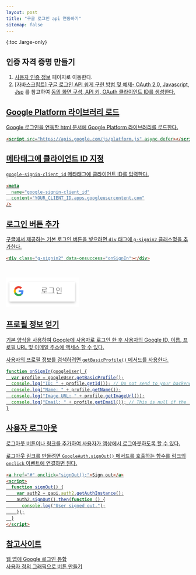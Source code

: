 ```yaml
---
layout: post
title: "구글 로그인 api 연동하기"
sitemap: false
---
```


{:toc .large-only}

## 인증 자격 증명 만들기

1. [사용자 인증 정보](https://console.developers.google.com/apis/credentials) 페이지로 이동한다.
1. [[자바스크립트] 구글 로그인 API 쉽게 구현 방법 및 예제- OAuth 2.0, Javascript, Jsp](https://tyrannocoding.tistory.com/51) 를 참고하여 <u>동의 화면 구성, API 키, OAuth 클라이언트 ID를 생성한다.

## Google Platform 라이브러리 로드

Google 로그인을 연동할 html 문서에 Google Platform 라이브러리를 로드한다.

```html
<script src="https://apis.google.com/js/platform.js" async defer></script>
```

## 메타태그에 클라이언트 ID 지정

`google-signin-client_id` 메타태그에 클라이언트 ID를 입력한다.

```html
<meta
  name="google-signin-client_id"
  content="YOUR_CLIENT_ID.apps.googleusercontent.com"
/>
```

## 로그인 버튼 추가

구글에서 제공하는 기본 로그인 버튼을 넣으려면 `div` 태그에 `g-signin2` 클래스명을 추가한다.

```html
<div class="g-signin2" data-onsuccess="onSignIn"></div>
```

<img src="/assets/img/blog/2021-11-26-google-people-api.png" style="margin-top:30px">

## 프로필 정보 얻기

기본 양식을 사용하여 Google에 사용자로 로그인 한 후 사용자의 Google ID, 이름, 프로필 URL 및 이메일 주소에 액세스 할 수 있다.

사용자의 프로필 정보를 검색하려면 `getBasicProfile()` 메서드를 사용한다.

```js
function onSignIn(googleUser) {
  var profile = googleUser.getBasicProfile();
  console.log("ID: " + profile.getId()); // Do not send to your backend! Use an ID token instead.
  console.log("Name: " + profile.getName());
  console.log("Image URL: " + profile.getImageUrl());
  console.log("Email: " + profile.getEmail()); // This is null if the 'email' scope is not present.
}
```

## 사용자 로그아웃

로그아웃 버튼이나 링크를 추가하여 사용자가 앱상에서 로그아웃하도록 할 수 있다.

로그아웃 링크를 만들려면 `GoogleAuth.signOut()` 메서드를 호출하는 함수를 링크의 `onclick` 이벤트에 연결하면 된다.

```html
<a href="#" onclick="signOut();">Sign out</a>
<script>
  function signOut() {
    var auth2 = gapi.auth2.getAuthInstance();
    auth2.signOut().then(function () {
      console.log("User signed out.");
    });
  }
</script>
```

## 참고사이트

[웹 앱에 Google 로그인 통합](https://developers.google.com/identity/sign-in/web/sign-in)<br/>
[사용자 정의 그래픽으로 버튼 만들기](https://developers.google.com/identity/sign-in/web/build-button#building_a_button_with_a_custom_graphic)
